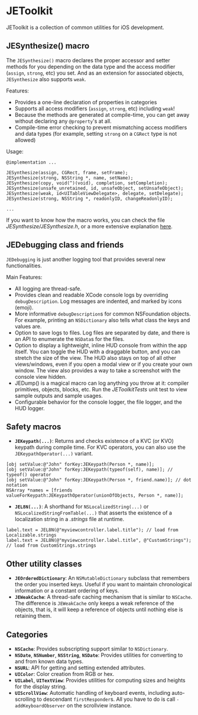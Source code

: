 # JEToolkit
JEToolkit is a collection of common utilities for iOS development.


## JESynthesize() macro

The `JESynthesize()` macro declares the proper accessor and setter methods for you depending on the data type and the access modifier (`assign`, `strong`, etc) you set. And as an extension for associated objects, `JESynthesize` also supports `weak`.

Features:
- Provides a one-line declaration of properties in categories
- Supports all access modifiers (`assign`, `strong`, etc) including `weak`!
- Because the methods are generated at compile-time, you can get away without declaring any `@property`'s at all.
- Compile-time error checking to prevent mismatching access modifiers and data types (for example, setting `strong` on a `CGRect` type is not allowed)

Usage:
```obj-c
@implementation ...

JESynthesize(assign, CGRect, frame, setFrame);
JESynthesize(strong, NSString *, name, setName);
JESynthesize(copy, void(^)(void), completion, setCompletion);
JESynthesize(unsafe_unretained, id, unsafeObject, setUnsafeObject);
JESynthesize(weak, id<UITableViewDelegate>, delegate, setDelegate);
JESynthesize(strong, NSString *, readonlyID, changeReadonlyID);

...
```

If you want to know how the macro works, you can check the file *JESynthesize/JESynthesize.h*, or a more extensive explanation [here](http://nspicks.com/2013/12/15/cleaner-properties-implementation-in-categories/).


## JEDebugging class and friends

`JEDebugging` is just another logging tool that provides several new functionalities.

Main Features:
- All logging are thread-safe.
- Provides clean and readable XCode console logs by overriding `debugDescription`. Log messages are indented, and marked by icons (emoji).
- More informative `debugDescription`s for common NSFoundation objects. For example, printing an `NSDictionary` also tells what class the keys and values are.
- Option to save logs to files. Log files are separated by date, and there is an API to enumerate the `NSData`s for the files.
- Option to display a lightweight, inline HUD console from within the app itself. You can toggle the HUD with a draggable button, and you can stretch the size of the view. The HUD also stays on top of all other views/windows, even if you open a modal view or if you create your own window. The view also provides a way to take a screenshot with the console view hidden.
- JEDump() is a magical macro can log anything you throw at it: compiler primitives, objects, blocks, etc. Run the *JEToolkitTests* unit test to view sample outputs and sample usages.
- Configurable behavior for the console logger, the file logger, and the HUD logger.


## Safety macros

- **`JEKeypath(...)`**: Returns and checks existence of a KVC (or KVO) keypath during compile time. For KVC operators, you can also use the `JEKeypathOperator(...)` variant.
```obj-c
[obj setValue:@"John" forKey:JEKeypath(Person *, name)];
[obj setValue:@"John" forKey:JEKeypath(typeof(self), name)]; // typeof() operator
[obj setValue:@"John" forKey:JEKeypath(Person *, friend.name)]; // dot notation
NSArray *names = [friends valueForKeypath:JEKeypathOperator(unionOfObjects, Person *, name)];
```
- **`JEL8N(...)`**: A shorthand for `NSLocalizedString(...)` or `NSLocalizedStringFromTable(...)` that asserts the existence of a localization string in a *.strings* file at runtime.
```obj-c
label.text = JEL8N(@"myviewcontroller.label.title"); // load from Localizable.strings
label.text = JEL8N(@"myviewcontroller.label.title", @"CustomStrings"); // load from CustomStrings.strings
```

## Other utility classes

- **`JEOrderedDictionary`**: An `NSMutableDictionary` subclass that remembers the order you inserted keys. Useful if you want to maintain chronological information or a constant ordering of keys.
- **`JEWeakCache`**: A thread-safe caching mechanism that is similar to `NSCache`. The difference is `JEWeakCache` only keeps a weak reference of the objects, that is, it will keep a reference of objects until nothing else is retaining them.


## Categories

- **`NSCache`**: Provides subscripting support similar to `NSDictionary`.
- **`NSDate`**, **`NSNumber`**, **`NSString`**, **`NSDate`**: Provides utilities for converting to and from known data types.
- **`NSURL`**: API for getting and setting extended attributes.
- **`UIColor`**: Color creation from RGB or hex.
- **`UILabel`**, **`UITextView`**: Provides utilities for computing sizes and heights for the display string.
- **`UIScrollView`**: Automatic handling of keyboard events, including auto-scrolling to descendant `firstResponder`s. All you have to do is call `-addKeyboardObserver` on the scrollview instance.
